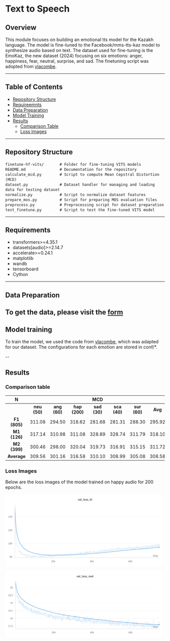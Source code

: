 # Text to Speech

## Overview

This module focuses on building an emotional tts model for the Kazakh language. The model is fine-tuned to the Facebook/mms-tts-kaz model to synthesize audio based on text. The dataset used for fine-tuning is the EmoKaz, the new dataset (2024) focusing on six emotions: anger, happiness, fear, neutral, surprise, and sad. The finetuning script was adopted from [ylacombe](https://github.com/ylacombe/finetune-hf-vits). 

---

## Table of Contents

- [Repository Structure](#repository-structure)
- [Requireemnts](#requirements)
- [Data Preparation](#data-preparation)
- [Model Training](#model-training)
- [Results](#results)
  - [Comparison Table](#comparison-table)
  - [Loss Images](#loss-images)

---

## Repository Structure

```plaintext
finetune-hf-vits/       # Folder for fine-tuning VITS models
README.md               # Documentation for the repository
calculate_mcd.py        # Script to compute Mean Cepstral Distortion (MCD)
dataset.py              # Dataset handler for managing and loading data for testing dataset
normalize.py            # Script to normalize dataset features
prepare_mos.py          # Script for preparing MOS evaluation files
preprocess.py           # Preprocessing script for dataset preparation
test_finetune.py        # Script to test the fine-tuned VITS model
```
---

## Requirements

* transformers>=4.35.1
* datasets[audio]>=2.14.7
* accelerate>=0.24.1
* matplotlib
* wandb
* tensorboard
* Cython
---

## Data Preparation
To get the data, please visit the [form](https://docs.google.com/forms/d/e/1FAIpQLSeTg88cvRbZkR5Go1p0IkQxFnOJv2KL6j2WVcsa6ut4XzQp5g/viewform)
---

## Model training
To train the model, we used the code from [ylacombe](https://github.com/ylacombe/finetune-hf-vits), which was adapted for our dataset. The configurations for each emotion are stored in conf/*.

--
## Results

### Comparison table
|       N      |              |              |               |    **MCD**   |              |              |          |   MOS   |
|:------------:|:------------:|:------------:|:-------------:|:------------:|:------------:|:------------:|:--------:|:-------:|
|              | **neu (50)** | **ang (60)** | **hap (200)** | **sad (30)** | **sca (40)** | **sur (60)** | **Avg**  | **exp** |
| **F1 (805)** |  311.08      |  294.50      |  318.62       |  281.68      |  281.31      |  288.30      |  295.92  |  3.83   |
| **M1 (126)** |  317.14      |  310.98      |  311.08       |  328.89      |  328.74      |  311.79      |  318.10  |  3.67   |
| **M2 (399)** |  300.46      |  298.00      |  320.04       |  319.73      |  316.91      |  315.15      |  311.72  |  3.80   |
| **Average**  |  309.56      |  301.16      |  316.58       |  310.10      |  308.99      |  305.08      |  308.58  |  3.77   |

### Loss Images
Below are the loss images of the model trained on happy audio for 200 epochs.

![Val loss kl](doc/loss_kl.png)

![Vall loss mel](doc/loss_mel.png)
